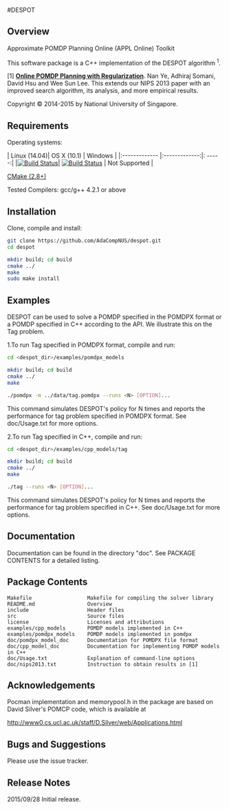 #DESPOT

## Overview
Approximate POMDP Planning Online (APPL Online) Toolkit

This software package is a C++ implementation of the DESPOT algorithm <sup>1</sup>.

[1] [**Online POMDP Planning with Regularization**](http://bigbird.comp.nus.edu.sg/pmwiki/farm/motion/uploads/Site/nips13.pdf). Nan Ye, Adhiraj Somani, David Hsu and Wee Sun Lee. 
This extends our NIPS 2013 paper with an improved search algorithm, its analysis, and more empirical results.

Copyright &copy; 2014-2015 by National University of Singapore.

## Requirements

Operating systems:

| Linux (14.04)| OS X (10.1)  | Windows  |
|:------------- |:-------------:|: -----:|
|[![Build Status](https://semaphoreapp.com/api/v1/projects/d4cca506-99be-44d2-b19e-176f36ec8cf1/128505/shields_badge.svg)](https://semaphoreapp.com/boennemann/badges)| [![Build Status](https://semaphoreapp.com/api/v1/projects/d4cca506-99be-44d2-b19e-176f36ec8cf1/128505/shields_badge.svg)](https://semaphoreapp.com/boennemann/badges) | Not Supported |

[CMake (2.8+)](https://cmake.org/install/)

Tested Compilers: gcc/g++ 4.2.1 or above

## Installation

Clone, compile and install:
```bash
git clone https://github.com/AdaCompNUS/despot.git
cd despot

mkdir build; cd build
cmake ../
make
sudo make install
```

## Examples

DESPOT can be used to solve a POMDP specified in the POMDPX format or a POMDP
specified in C++ according to the API. We illustrate this on the Tag problem.

1.To run Tag specified in POMDPX format, compile and run:

```bash
cd <despot_dir>/examples/pomdpx_models

mkdir build; cd build
cmake ../
make

./pomdpx -m ../data/tag.pomdpx --runs <N> [OPTION]...
```

This command simulates DESPOT's policy for N times and reports the
performance for tag problem specified in POMDPX format. See doc/Usage.txt for 
more options.

2.To run Tag specified in C++, compile and run: 
```bash
cd <despot_dir>/examples/cpp_models/tag

mkdir build; cd build
cmake ../
make

./tag --runs <N> [OPTION]...
```

This command simulates DESPOT's policy for N times and reports the
performance for tag problem specified in C++. See doc/Usage.txt for more options.


## Documentation

Documentation can be found in the directory "doc". See PACKAGE CONTENTS for a detailed listing.


## Package Contents

```
Makefile                  Makefile for compiling the solver library
README.md                 Overview
include                   Header files
src                       Source files
license                   Licenses and attributions
examples/cpp_models       POMDP models implemented in C++
examples/pomdpx_models    POMDP models implemented in pomdpx
doc/pomdpx_model_doc      Documentation for POMDPX file format
doc/cpp_model_doc         Documentation for implementing POMDP models in C++
doc/Usage.txt             Explanation of command-line options
doc/nips2013.txt          Instruction to obtain results in [1]
```

## Acknowledgements

Pocman implementation and memorypool.h in the package are based on David
Silver's POMCP code, which is available at

  http://www0.cs.ucl.ac.uk/staff/D.Silver/web/Applications.html

## Bugs and Suggestions
Please use the issue tracker.

## Release Notes
2015/09/28 Initial release.

